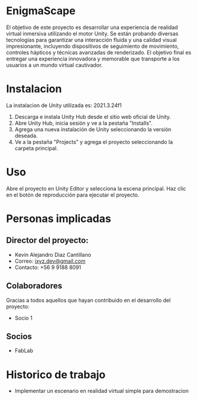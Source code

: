 # EnigmaScape

El objetivo de este proyecto es desarrollar una experiencia de realidad virtual inmersiva utilizando el motor Unity. Se están probando diversas tecnologías para garantizar una interacción fluida y una calidad visual impresionante, incluyendo dispositivos de seguimiento de movimiento, controles hápticos y técnicas avanzadas de renderizado. El objetivo final es entregar una experiencia innovadora y memorable que transporte a los usuarios a un mundo virtual cautivador.

# Instalacion

La instalacion de Unity utilizada  es: 2021.3.24f1

1. Descarga e instala Unity Hub desde el sitio web oficial de Unity.
2. Abre Unity Hub, inicia sesión y ve a la pestaña "Installs".
3. Agrega una nueva instalación de Unity seleccionando la versión deseada.
4. Ve a la pestaña "Projects" y agrega el proyecto seleccionando la carpeta principal.

# Uso

Abre el proyecto en Unity Editor y selecciona la escena principal. Haz   clic en el botón de reproducción para ejecutar el proyecto.

# Personas implicadas

## Director del proyecto:
* Kevin Alejandro Diaz Cantillano
* Correo: ixyz.dev@gmail.com
* Contacto: +56 9 9188 8091

## Colaboradores

Gracias a todos aquellos que hayan contribuido en el desarrollo del proyecto:
* Socio 1

## Socios
* FabLab

# Historico de trabajo
* Implementar un escenario en realidad virtual simple para demostracion

